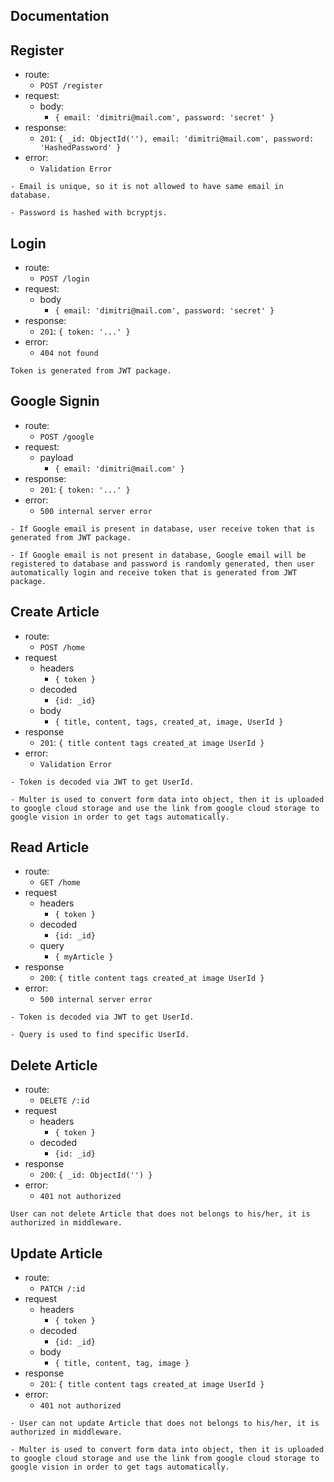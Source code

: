 ## Documentation

## Register 

- route:
  - `POST /register`
- request:
  - body:
    - `{ email: 'dimitri@mail.com', password: 'secret' }`
- response:
  - `201`: `{ _id: ObjectId(''), email: 'dimitri@mail.com', password: 'HashedPassword' }`
- error:
  - `Validation Error`

```
- Email is unique, so it is not allowed to have same email in database.

- Password is hashed with bcryptjs.
```

## Login

- route:
  - `POST /login`
- request:
  - body
    - `{ email: 'dimitri@mail.com', password: 'secret' }`
- response:
  - `201`: `{ token: '...' }`
- error:
  - `404 not found`

```
Token is generated from JWT package.
```

## Google Signin

- route:
  - `POST /google`
- request:
  - payload
    - `{ email: 'dimitri@mail.com' }`
- response:
  - `201`: `{ token: '...' }`
- error:
  - `500 internal server error`

```
- If Google email is present in database, user receive token that is generated from JWT package.

- If Google email is not present in database, Google email will be registered to database and password is randomly generated, then user automatically login and receive token that is generated from JWT package.
```

## Create Article

- route:
  - `POST /home`
- request
  - headers
    - `{ token }`
  - decoded
    - `{id: _id}`
  - body
    - `{ title, content, tags, created_at, image, UserId }`
- response
  - `201`: `{
      title
      content
      tags
      created_at
      image
      UserId
    }`
- error:
  - `Validation Error`


```
- Token is decoded via JWT to get UserId.

- Multer is used to convert form data into object, then it is uploaded to google cloud storage and use the link from google cloud storage to google vision in order to get tags automatically.
```

## Read Article

- route:
  - `GET /home`
- request
  - headers
    - `{ token }`
  - decoded
    - `{id: _id}`
  - query
    - `{ myArticle }`
- response
  - `200`: `{
      title
      content
      tags
      created_at
      image
      UserId
    }`
- error:
  - `500 internal server error`

```
- Token is decoded via JWT to get UserId.

- Query is used to find specific UserId.
```

## Delete Article

- route:
  - `DELETE /:id`
- request
  - headers
    - `{ token }`
  - decoded
    - `{id: _id}`
- response
  - `200`: `{ _id: ObjectId('') }`
- error:
  - `401 not authorized`

```
User can not delete Article that does not belongs to his/her, it is authorized in middleware.
```

## Update Article

- route:
  - `PATCH /:id`
- request
  - headers
    - `{ token }`
  - decoded
    - `{id: _id}`
  - body
    - `{ title, content, tag, image }`
- response
  - `201`: `{
      title
      content
      tags
      created_at
      image
      UserId
    }`
- error:
  - `401 not authorized`

```
- User can not update Article that does not belongs to his/her, it is authorized in middleware.

- Multer is used to convert form data into object, then it is uploaded to google cloud storage and use the link from google cloud storage to google vision in order to get tags automatically.
```

